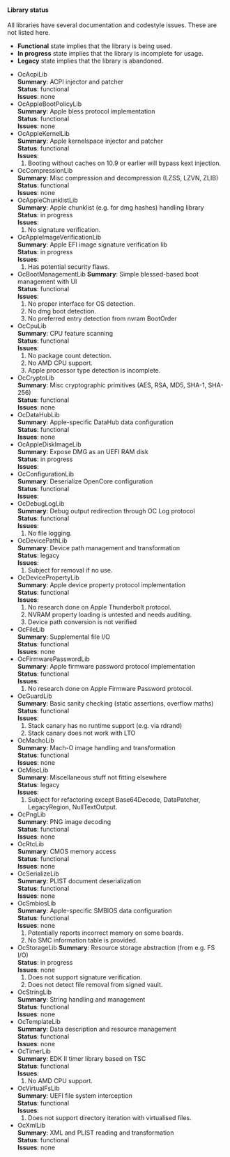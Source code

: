 #### Library status

All libraries have several documentation and codestyle issues. These are not
listed here.

- **Functional** state implies that the library is being used.
- **In progress** state implies that the library is incomplete for usage.
- **Legacy** state implies that the library is abandoned.


* OcAcpiLib  
    **Summary**: ACPI injector and patcher  
    **Status**: functional  
    **Issues**: none
* OcAppleBootPolicyLib  
    **Summary**: Apple bless protocol implementation  
    **Status**: functional  
    **Issues**: none
* OcAppleKernelLib  
    **Summary**: Apple kernelspace injector and patcher  
    **Status**: functional  
    **Issues**:
    1. Booting without caches on 10.9 or earlier will bypass kext injection.
* OcCompressionLib  
    **Summary**: Misc compression and decompression (LZSS, LZVN, ZLIB)  
    **Status**: functional  
    **Issues**: none
* OcAppleChunklistLib  
    **Summary**: Apple chunklist (e.g. for dmg hashes) handling library  
    **Status**: in progress  
    **Issues**:
    1. No signature verification.
* OcAppleImageVerificationLib  
    **Summary**: Apple EFI image signature verification lib  
    **Status**: in progress  
    **Issues**:
    1. Has potential security flaws.
* OcBootManagementLib
    **Summary**: Simple blessed-based boot management with UI  
    **Status**: functional  
    **Issues**:
    1. No proper interface for OS detection.
    1. No dmg boot detection.
    1. No preferred entry detection from nvram BootOrder
* OcCpuLib  
    **Summary**: CPU feature scanning  
    **Status**: functional  
    **Issues**:
    1. No package count detection.
    1. No AMD CPU support.
    1. Apple processor type detection is incomplete.
* OcCryptoLib  
    **Summary**: Misc cryptographic primitives (AES, RSA, MD5, SHA-1, SHA-256)  
    **Status**: functional  
    **Issues**: none
* OcDataHubLib  
    **Summary**: Apple-specific DataHub data configuration  
    **Status**: functional  
    **Issues**: none
* OcAppleDiskImageLib  
    **Summary**: Expose DMG as an UEFI RAM disk  
    **Status**: in progress  
    **Issues**:
* OcConfigurationLib  
    **Summary**: Deserialize OpenCore configuration  
    **Status**: functional  
    **Issues**:
* OcDebugLogLib  
    **Summary**: Debug output redirection through OC Log protocol  
    **Status**: functional  
    **Issues**:
    1. No file logging.
* OcDevicePathLib  
    **Summary**: Device path management and transformation  
    **Status**: legacy  
    **Issues**:
    1. Subject for removal if no use.
* OcDevicePropertyLib  
    **Summary**: Apple device property protocol implementation  
    **Status**: functional  
    **Issues**:
    1. No research done on Apple Thunderbolt protocol.
    1. NVRAM property loading is untested and needs auditing.
    1. Device path conversion is not verified
* OcFileLib  
    **Summary**: Supplemental file I/O  
    **Status**: functional  
    **Issues**: none
* OcFirmwarePasswordLib  
    **Summary**: Apple firmware password protocol implementation  
    **Status**: functional  
    **Issues**:
    1. No research done on Apple Firmware Password protocol.
* OcGuardLib  
    **Summary**: Basic sanity checking (static assertions, overflow maths)  
    **Status**: functional  
    **Issues**:
    1. Stack canary has no runtime support (e.g. via rdrand)
    1. Stack canary does not work with LTO
* OcMachoLib  
    **Summary**: Mach-O image handling and transformation  
    **Status**: functional  
    **Issues**: none
* OcMiscLib  
    **Summary**: Miscellaneous stuff not fitting elsewhere  
    **Status**: legacy  
    **Issues**:
    1. Subject for refactoring except Base64Decode, DataPatcher, LegacyRegion, NullTextOutput.
* OcPngLib  
    **Summary**: PNG image decoding  
    **Status**: functional  
    **Issues**: none
* OcRtcLib  
    **Summary**: CMOS memory access  
    **Status**: functional  
    **Issues**: none
* OcSerializeLib  
    **Summary**: PLIST document deserialization  
    **Status**: functional  
    **Issues**: none
* OcSmbiosLib  
    **Summary**: Apple-specific SMBIOS data configuration  
    **Status**: functional  
    **Issues**: none
    1. Potentially reports incorrect memory on some boards.
    1. No SMC information table is provided.
* OcStorageLib
    **Summary**: Resource storage abstraction (from e.g. FS I/O)  
    **Status**: in progress  
    **Issues**: none
    1. Does not support signature verification.
    1. Does not detect file removal from signed vault.
* OcStringLib  
    **Summary**: String handling and management  
    **Status**: functional  
    **Issues**: none
* OcTemplateLib  
    **Summary**: Data description and resource management  
    **Status**: functional  
    **Issues**: none
* OcTimerLib  
    **Summary**: EDK II timer library based on TSC  
    **Status**: functional  
    **Issues**:
    1. No AMD CPU support.
* OcVirtualFsLib  
    **Summary**: UEFI file system interception  
    **Status**: functional  
    **Issues**:
    1. Does not support directory iteration with virtualised files.
* OcXmlLib  
    **Summary**: XML and PLIST reading and transformation  
    **Status**: functional  
    **Issues**: none
